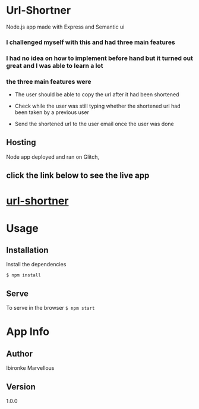# Url-Shortner

Node.js app made with Express and Semantic ui  

### I challenged myself with this and had three main features 
### I had no idea on how to implement before hand but it turned out great and I was able to learn a lot 
### the three main features were

* The user should be able to copy the url after it had been shortened

* Check while the user was still typing whether the shortened url had been taken by a previous user

* Send the shortened url to the user email once the user was done 


## Hosting 
Node app deployed and ran on Glitch, 

## click the link below to see the live app 
# [url-shortner]( https://bit-m.glitch.me/)

# Usage
## Installation
Install the dependencies

``$ npm install``

## Serve
To serve in the browser
``$ npm start``


# App Info

## Author
Ibironke Marvellous

## Version
1.0.0








